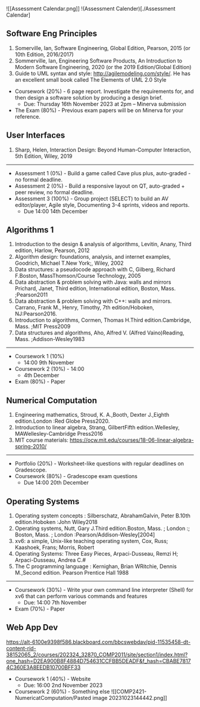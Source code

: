 ![[Assessment Calendar.png]]
!(Assessment Calender)[./Assessment Calendar]
## Software Eng Principles
1. Somerville, Ian, Software Engineering, Global Edition, Pearson, 2015 (or 10th Edition, 2016/2017)
2. Sommerville, Ian, Engineering Software Products, An Introduction to Modern Software Engineering, 2020 (or the 2019 Edition/Global Edition)
3. Guide to UML syntax and style: http://agilemodeling.com/style/. He has an excellent small book called The Elements of UML 2.0 Style
- Coursework (20%) - 6 page report. Investigate the requirements for, and then design a software solution by producing a design brief.
	- Due: Thursday 16th November 2023 at 2pm – Minerva submission
- The Exam (80%) - Previous exam papers will be on Minerva for your reference.
## User Interfaces
1. Sharp, Helen, Interaction Design: Beyond Human-Computer Interaction, 5th Edition, Wiley, 2019
---
- Assessment 1 (0%) - Build a game called Cave plus plus, auto-graded - no formal deadline.
- Assessment 2 (0%) - Build a responsive layout on QT, auto-graded + peer review, no formal deadline.
- Assessment 3 (100%) - Group project (SELECT) to build an AV editor/player, Agile style, Documenting 3-4 sprints, videos and reports.
	- Due 14:00 14th December
## Algorithms 1
1. Introduction to the design & analysis of algorithms, Levitin, Anany, Third edition, Harlow, Pearson, 2012
2. Algorithm design: foundations, analysis, and internet examples, Goodrich, Michael T.New York;, Wiley, 2002
3. Data structures: a pseudocode approach with C, Gilberg, Richard F.Boston, MassThomson/Course Technology, 2005
4. Data abstraction & problem solving with Java: walls and mirrors Prichard, Janet, Third edition, International edition, Boston, Mass. ;Pearson2011
5. Data abstraction & problem solving with C++: walls and mirrors. Carrano, Frank M., Henry, Timothy, 7th edition/Hoboken, NJ:Pearson2016.
6. Introduction to algorithms, Cormen, Thomas H.Third edition.Cambridge, Mass. ;MIT Press2009
7. Data structures and algorithms, Aho, Alfred V. (Alfred Vaino)Reading, Mass. ;Addison-Wesley1983
---
- Coursework 1 (10%) 
	- 14:00 9th November
- Coursework 2 (10%) - 14:00
	- 4th December
- Exam (80%) - Paper
## Numerical Computation
1. Engineering mathematics, Stroud, K. A.,Booth, Dexter J.,Eighth edition.London :Red Globe Press2020.
2. Introduction to linear algebra, Strang, GilbertFifth edition.Wellesley, MAWellesley-Cambridge Press2016
3. MIT course materials: https://ocw.mit.edu/courses/18-06-linear-algebra-spring-2010/
---
- Portfolio (20%) - Worksheet-like questions with regular deadlines on Gradescope.
- Coursework (80%) - Gradescope exam questions
	- Due 14:00 20th December
## Operating Systems
1. Operating system concepts : Silberschatz, AbrahamGalvin, Peter B.10th edition.Hoboken :John Wiley2018
2. Operating systems, Nutt, Gary J.Third edition.Boston, Mass. ; London :; Boston, Mass. ; London :Pearson/Addison-Wesley[2004]
3. xv6: a simple, Unix-like teaching operating system, Cox, Russ; Kaashoek, Frans; Morris, Robert
4. Operating Systems: Three Easy Pieces, Arpaci-Dusseau, Remzi H; Arpaci-Dusseau, Andrea C.#
5. The C programming language : Kernighan, Brian WRitchie, Dennis M.,Second edition. Pearson Prentice Hall 1988
---
- Coursework (30%) - Write your own command line interpreter (Shell) for xv6 that can perform various commands and features
	- Due: 14:00 7th November
- Exam (70%) - Paper
## Web App Dev
https://alt-6100e9398f586.blackboard.com/bbcswebdav/pid-11535458-dt-content-rid-38152065_2/courses/202324_32870_COMP2011/site/section1/index.html?one_hash=D2EA900B8F4884D754631CCFBB5DEADF&f_hash=CBABE78174C360E3A8EEDB10700BFF33
- Coursework 1 (40%) - Website
	- Due: 16:00 2nd November 2023
- Coursework 2 (60%) - Something else
![[COMP2421-NumericatComputation/Pasted image 20231023144442.png]]
